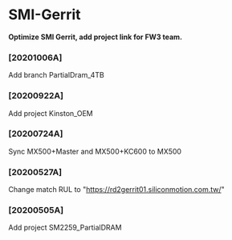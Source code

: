 # SMI-Gerrit
**Optimize SMI Gerrit, add project link for FW3 team.**
### [20201006A]
Add branch PartialDram_4TB
### [20200922A]
Add project Kinston_OEM
### [20200724A]
Sync MX500+Master and MX500+KC600 to MX500
### [20200527A]
Change match RUL to "https://rd2gerrit01.siliconmotion.com.tw/"
### [20200505A]
Add project SM2259_PartialDRAM
